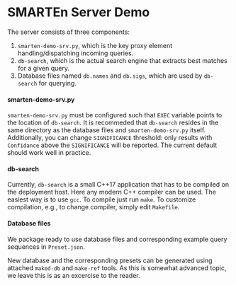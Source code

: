 # SMARTEn Server Demo

The server consists of three components:

1. `smarten-demo-srv.py`, which is the key proxy element handling/dispatching incoming queries.
2. `db-search`, which is the actual search engine that extracts best matches for a given query.
3. Database files named `db.names` and `db.sigs`, which are used by `db-search` for querying.


#### smarten-demo-srv.py

`smarten-demo-srv.py` must be configured such that `EXEC` variable points to the location of `db-search`. It is recommeded that `db-search` resides in the same directory as the database files and `smarten-demo-srv.py` itself. Additionally, you can change `SIGNIFICANCE` threshold: only results with `Confidance` above the `SIGNIFICANCE` will be reported. The current default should work well in practice.


#### db-search

Currently, `db-search` is a small C++17 application that has to be compiled on the deployment host. Here any modern C++ compiler can be used. The easiest way is to use `gcc`. To compile just run `make`. To customize compilation, e.g., to change compiler, simply edit `Makefile`.


#### Database files

We package ready to use database files and corresponding example query sequences in `Preset.json`.

New database and the corresponding presets can be generated using attached `maked-db` and `make-ref` tools. As this is somewhat advanced topic, we leave this is as an excercise to the reader.
